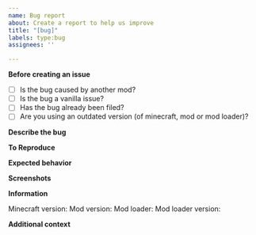```yaml
---
name: Bug report 
about: Create a report to help us improve 
title: "[bug]"
labels: type:bug 
assignees: ''

---
```


**Before creating an issue**

- [ ] Is the bug caused by another mod?
- [ ] Is the bug a vanilla issue?
- [ ] Has the bug already been filed?
- [ ] Are you using an outdated version (of minecraft, mod or mod loader)?

**Describe the bug**
<!-- A clear and concise description of what the bug is. -->

**To Reproduce**
<!-- 
Steps to reproduce the behavior.
For example:
1. Download version fabric-2.6.4-beta.3
2. Launch Minecraft
3. Use vaccine
4. Crash 
-->

**Expected behavior**
<!-- A clear and concise description of what you expected to happen. -->

**Screenshots**
<!-- If applicable, add screenshots to help explain your problem. -->

**Information**
<!-- Please complete the following: -->
Minecraft version:
Mod version:
Mod loader:
Mod loader version:

**Additional context**
<!-- Add any other context about the problem here. -->